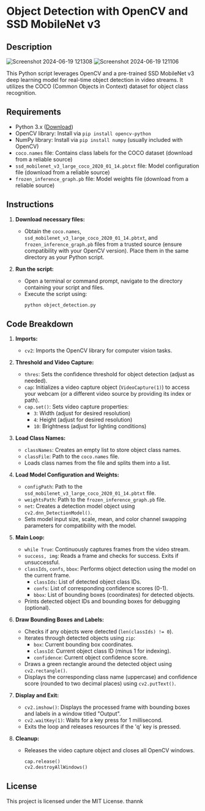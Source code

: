 # Object Detection with OpenCV and SSD MobileNet v3
## Description
![Screenshot 2024-06-19 121308](https://github.com/nishant4500/object-detection/assets/135944619/44175bfa-25f2-40e5-8f36-297ff2517fba)
![Screenshot 2024-06-19 121106](https://github.com/nishant4500/object-detection/assets/135944619/158f42c7-2c72-4c48-b0dc-9bc55faaf7e2)


This Python script leverages OpenCV and a pre-trained SSD MobileNet v3 deep learning model for real-time object detection in video streams. It utilizes the COCO (Common Objects in Context) dataset for object class recognition.

## Requirements

- Python 3.x ([Download](https://www.python.org/downloads/))
- OpenCV library: Install via `pip install opencv-python`
- NumPy library: Install via `pip install numpy` (usually included with OpenCV)
- `coco.names` file: Contains class labels for the COCO dataset (download from a reliable source)
- `ssd_mobilenet_v3_large_coco_2020_01_14.pbtxt` file: Model configuration file (download from a reliable source)
- `frozen_inference_graph.pb` file: Model weights file (download from a reliable source)

## Instructions

1. **Download necessary files:**
   - Obtain the `coco.names`, `ssd_mobilenet_v3_large_coco_2020_01_14.pbtxt`, and `frozen_inference_graph.pb` files from a trusted source (ensure compatibility with your OpenCV version). Place them in the same directory as your Python script.

2. **Run the script:**
   - Open a terminal or command prompt, navigate to the directory containing your script and files.
   - Execute the script using:
     ```sh
     python object_detection.py
     ```

## Code Breakdown

1. **Imports:**
   - `cv2`: Imports the OpenCV library for computer vision tasks.

2. **Threshold and Video Capture:**
   - `thres`: Sets the confidence threshold for object detection (adjust as needed).
   - `cap`: Initializes a video capture object (`VideoCapture(1)`) to access your webcam (or a different video source by providing its index or path).
   - `cap.set()`: Sets video capture properties:
     - `3`: Width (adjust for desired resolution)
     - `4`: Height (adjust for desired resolution)
     - `10`: Brightness (adjust for lighting conditions)

3. **Load Class Names:**
   - `classNames`: Creates an empty list to store object class names.
   - `classFile`: Path to the `coco.names` file.
   - Loads class names from the file and splits them into a list.

4. **Load Model Configuration and Weights:**
   - `configPath`: Path to the `ssd_mobilenet_v3_large_coco_2020_01_14.pbtxt` file.
   - `weightsPath`: Path to the `frozen_inference_graph.pb` file.
   - `net`: Creates a detection model object using `cv2.dnn_DetectionModel()`.
   - Sets model input size, scale, mean, and color channel swapping parameters for compatibility with the model.

5. **Main Loop:**
   - `while True`: Continuously captures frames from the video stream.
   - `success, img`: Reads a frame and checks for success. Exits if unsuccessful.
   - `classIds`, `confs`, `bbox`: Performs object detection using the model on the current frame.
     - `classIds`: List of detected object class IDs.
     - `confs`: List of corresponding confidence scores (0-1).
     - `bbox`: List of bounding boxes (coordinates) for detected objects.
   - Prints detected object IDs and bounding boxes for debugging (optional).

6. **Draw Bounding Boxes and Labels:**
   - Checks if any objects were detected (`len(classIds) != 0`).
   - Iterates through detected objects using `zip`:
     - `box`: Current bounding box coordinates.
     - `classId`: Current object class ID (minus 1 for indexing).
     - `confidence`: Current object confidence score.
   - Draws a green rectangle around the detected object using `cv2.rectangle()`.
   - Displays the corresponding class name (uppercase) and confidence score (rounded to two decimal places) using `cv2.putText()`.

7. **Display and Exit:**
   - `cv2.imshow()`: Displays the processed frame with bounding boxes and labels in a window titled "Output".
   - `cv2.waitKey(1)`: Waits for a key press for 1 millisecond.
   - Exits the loop and releases resources if the 'q' key is pressed.

8. **Cleanup:**
   - Releases the video capture object and closes all OpenCV windows.
     ```python
     cap.release()
     cv2.destroyAllWindows()
     ```

##  License

This project is licensed under the MIT License.
thannk 


